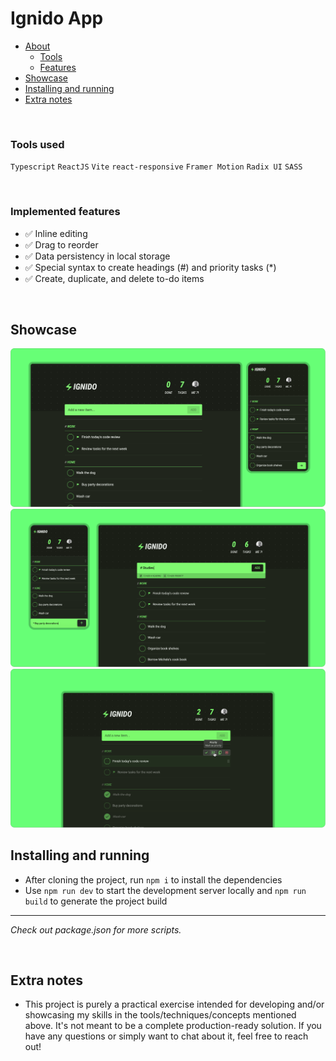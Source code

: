 # Ignido App

- [About](#about)
  - [Tools](#tools)
  - [Features](#implemented-features)
- [Showcase](#showcase)
- [Installing and running](#installing-and-running)
- [Extra notes](#extra-notes)

<br>

### Tools used

`Typescript` `ReactJS` `Vite` `react-responsive` `Framer Motion` `Radix UI` `SASS`

<br>

### Implemented features

- ✅ Inline editing
- ✅ Drag to reorder
- ✅ Data persistency in local storage
- ✅ Special syntax to create headings (#) and priority tasks (\*)
- ✅ Create, duplicate, and delete to-do items

<br>

## Showcase

<img src="./.github/project-screenshot-1.png">
<br/>
<img src="./.github/project-screenshot-2.png">
<br/>
<img src="./.github/project-screenshot-3.png">

<br/>

## Installing and running

- After cloning the project, run `npm i` to install the dependencies
- Use `npm run dev` to start the development server locally and `npm run build` to generate the project build

---

_Check out package.json for more scripts._

<br>

## Extra notes

- This project is purely a practical exercise intended for developing and/or showcasing my skills in the tools/techniques/concepts mentioned above. It's not meant to be a complete production-ready solution. If you have any questions or simply want to chat about it, feel free to reach out!
